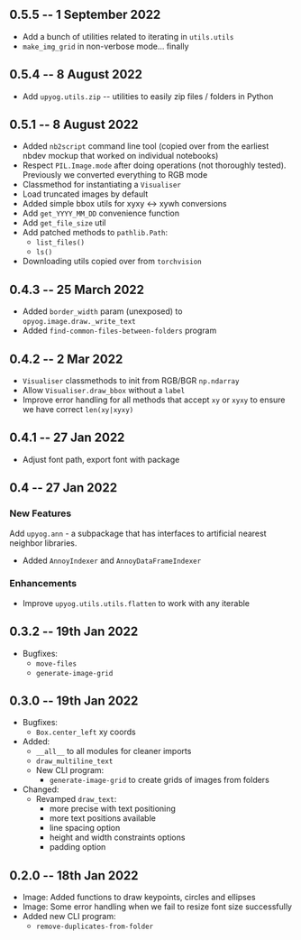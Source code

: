 ## 0.5.5 -- 1 September 2022
* Add a bunch of utilities related to iterating in `utils.utils`
* `make_img_grid` in non-verbose mode... finally


## 0.5.4 -- 8 August 2022
* Add `upyog.utils.zip` -- utilities to easily zip files / folders in Python

## 0.5.1 -- 8 August 2022

* Added `nb2script` command line tool (copied over from the earliest nbdev mockup that worked on individual notebooks)
* Respect `PIL.Image.mode` after doing operations (not thoroughly tested). Previously we converted everything to RGB mode
* Classmethod for instantiating a `Visualiser`
* Load truncated images by default
* Added simple bbox utils for xyxy <-> xywh conversions
* Add `get_YYYY_MM_DD` convenience function
* Add `get_file_size` util
* Add patched methods to `pathlib.Path`:
  * `list_files()`
  * `ls()`
* Downloading utils copied over from `torchvision`

## 0.4.3 -- 25 March 2022

* Added `border_width` param (unexposed) to `opyog.image.draw._write_text`
* Added `find-common-files-between-folders` program

## 0.4.2 -- 2 Mar 2022
- `Visualiser` classmethods to init from RGB/BGR `np.ndarray`
- Allow `Visualiser.draw_bbox` without a `label`
- Improve error handling for all methods that accept `xy` or `xyxy` to ensure we have correct `len(xy|xyxy)`

## 0.4.1 -- 27 Jan 2022
- Adjust font path, export font with package

## 0.4 -- 27 Jan 2022

### New Features
Add `upyog.ann` - a subpackage that has interfaces to artificial
nearest neighbor libraries.
  - Added `AnnoyIndexer` and `AnnoyDataFrameIndexer`

### Enhancements
- Improve `upyog.utils.utils.flatten` to work with any iterable

## 0.3.2 -- 19th Jan 2022

- Bugfixes:
  - `move-files`
  - `generate-image-grid`

## 0.3.0 -- 19th Jan 2022

* Bugfixes:
  - `Box.center_left` xy coords
* Added:
  - `__all__` to all modules for cleaner imports
  - `draw_multiline_text`
  - New CLI program:
    - `generate-image-grid` to create grids of images from folders
* Changed:
  - Revamped `draw_text`:
    - more precise with text positioning
    - more text positions available
    - line spacing option
    - height and width constraints options
    - padding option


## 0.2.0 -- 18th Jan 2022

* Image: Added functions to draw keypoints, circles and ellipses
* Image: Some error handling when we fail to resize font size successfully
* Added new CLI program:
  - `remove-duplicates-from-folder`

